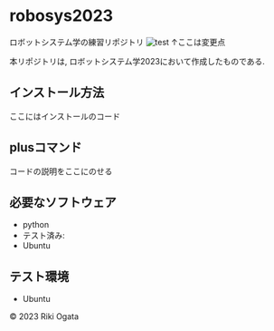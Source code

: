 # robosys2023
ロボットシステム学の練習リポジトリ
![test](https://github.com/ryuichiueda/robosys2022/actions/workflows/test.yml/badge.svg)
↑ここは変更点

本リポジトリは, ロボットシステム学2023において作成したものである.

## インストール方法
ここにはインストールのコード

## plusコマンド
コードの説明をここにのせる

## 必要なソフトウェア
* python
 * テスト済み:
* Ubuntu

## テスト環境
* Ubuntu

© 2023 Riki Ogata
